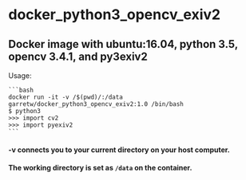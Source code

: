 # docker_python3_opencv_exiv2

## Docker image with ubuntu:16.04, python 3.5, opencv 3.4.1, and py3exiv2

Usage:

    ```bash
    docker run -it -v /$(pwd)/:/data garretw/docker_python3_opencv_exiv2:1.0 /bin/bash
    $ python3
    >>> import cv2
    >>> import pyexiv2
    ```

#### -v connects you to your current directory on your host computer. 

#### The working directory is set as ```/data``` on the container.

